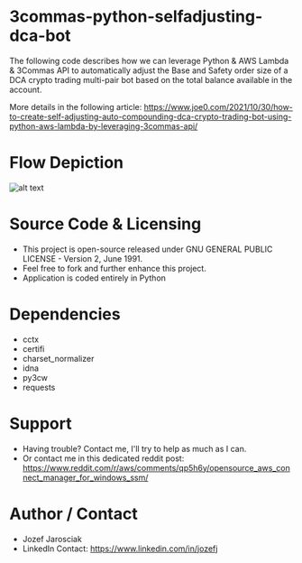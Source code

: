 # 3commas-python-selfadjusting-dca-bot
The following code describes how we can leverage Python & AWS Lambda & 3Commas API to automatically adjust the Base and Safety order size of a DCA crypto trading multi-pair bot based on the total balance available in the account.

More details in the following article:
https://www.joe0.com/2021/10/30/how-to-create-self-adjusting-auto-compounding-dca-crypto-trading-bot-using-python-aws-lambda-by-leveraging-3commas-api/

# Flow Depiction
![alt text](https://www.joe0.com/wp-content/uploads/2021/10/img_617db4911cd36.png)

# Source Code & Licensing
- This project is open-source released under GNU GENERAL PUBLIC LICENSE - Version 2, June 1991.
- Feel free to fork and further enhance this project.
- Application is coded entirely in Python

# Dependencies
- cctx
- certifi
- charset_normalizer
- idna
- py3cw
- requests

# Support
- Having trouble? Contact me, I'll try to help as much as I can.
- Or contact me in this dedicated reddit post: https://www.reddit.com/r/aws/comments/qp5h6y/opensource_aws_connect_manager_for_windows_ssm/

# Author / Contact
- Jozef Jarosciak 
- LinkedIn Contact: https://www.linkedin.com/in/jozefj

